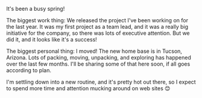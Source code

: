 It's been a busy spring!

The biggest work thing: We released the project I've been working on for the last year. It was my first project as a team lead, and it was a really big initiative for the company, so there was lots of executive attention. But we did it, and it looks like it's a success!

The biggest personal thing: I moved! The new home base is in Tucson, Arizona. Lots of packing, moving, unpacking, and exploring has happened over the last few months. I'll be sharing some of that here soon, if all goes according to plan.

I'm settling down into a new routine, and it's pretty hot out there, so I expect to spend more time and attention mucking around on web sites 😊